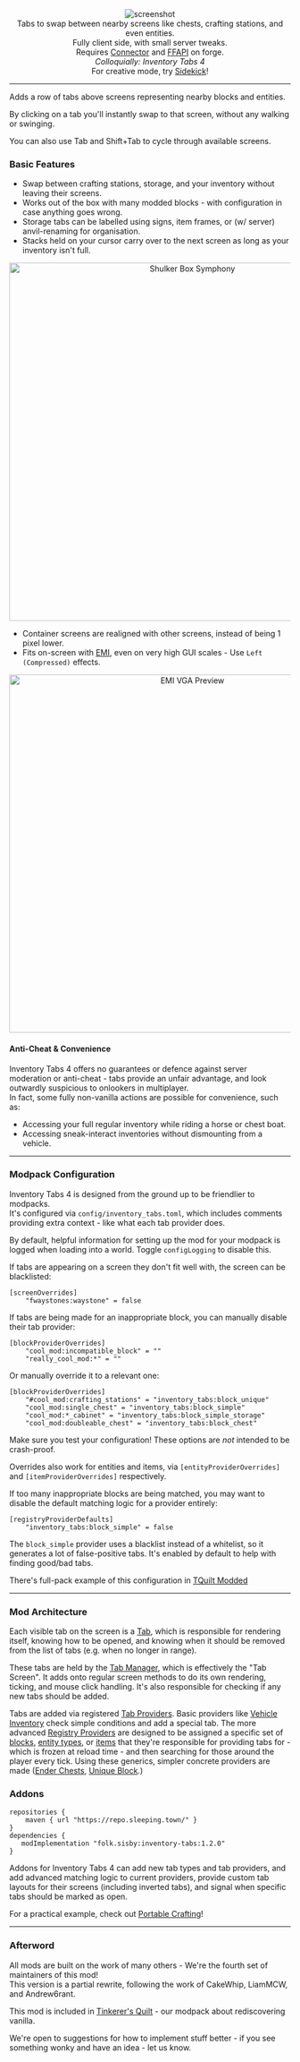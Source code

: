<!--suppress HtmlDeprecatedTag, XmlDeprecatedElement -->
<center><img alt="screenshot" src="https://cdn.modrinth.com/data/VD1aynYU/images/7feef9e9ba223616e0462725ea7f5d860aea946f.png" /></center>

<center>
Tabs to swap between nearby screens like chests, crafting stations, and even entities.<br/>
Fully client side, with small server tweaks.<br/>
Requires <a href="https://modrinth.com/mod/connector">Connector</a> and <a href="https://modrinth.com/mod/forgified-fabric-api">FFAPI</a> on forge.<br/>
<i>Colloquially: Inventory Tabs 4</i><br/>
For creative mode, try <a href="https://modrinth.com/mod/sidekick">Sidekick</a>!
</center>

---

Adds a row of tabs above screens representing nearby blocks and entities.

By clicking on a tab you'll instantly swap to that screen, without any walking or swinging.

You can also use Tab and Shift+Tab to cycle through available screens.

### Basic Features

- Swap between crafting stations, storage, and your inventory without leaving their screens.
- Works out of the box with many modded blocks - with configuration in case anything goes wrong.
- Storage tabs can be labelled using signs, item frames, or (w/ server) anvil-renaming for organisation.
- Stacks held on your cursor carry over to the next screen as long as your inventory isn't full.

<center><img width=640 alt="Shulker Box Symphony" src="https://cdn.modrinth.com/data/VD1aynYU/images/3a5405eff19e20620cb757142aa040ca366fcb72.gif" /></center>

- Container screens are realigned with other screens, instead of being 1 pixel lower.
- Fits on-screen with [EMI](https://modrinth.com/mod/emi), even on very high GUI scales - Use `Left (Compressed)` effects.
<center><img width=640 alt="EMI VGA Preview" src="https://cdn.modrinth.com/data/VD1aynYU/images/7356435a874c5f5c587b59f4b71461da2e997df1.png" /></center>

#### Anti-Cheat & Convenience

Inventory Tabs 4 offers no guarantees or defence against server moderation or anti-cheat - tabs provide an unfair advantage, and look outwardly suspicious to onlookers in multiplayer.<br/>
In fact, some fully non-vanilla actions are possible for convenience, such as:
  - Accessing your full regular inventory while riding a horse or chest boat.
  - Accessing sneak-interact inventories without dismounting from a vehicle.

---

### Modpack Configuration

Inventory Tabs 4 is designed from the ground up to be friendlier to modpacks.<br/>
It's configured via `config/inventory_tabs.toml`, which includes comments providing extra context - like what each tab provider does. 

By default, helpful information for setting up the mod for your modpack is logged when loading into a world. Toggle `configLogging` to disable this.

If tabs are appearing on a screen they don't fit well with, the screen can be blacklisted:

```
[screenOverrides]
	"fwaystones:waystone" = false
```

If tabs are being made for an inappropriate block, you can manually disable their tab provider:

```
[blockProviderOverrides]
	"cool_mod:incompatible_block" = ""
	"really_cool_mod:*" = ""
```

Or manually override it to a relevant one:

```
[blockProviderOverrides]
	"#cool_mod:crafting_stations" = "inventory_tabs:block_unique"
	"cool_mod:single_chest" = "inventory_tabs:block_simple"
	"cool_mod:*_cabinet" = "inventory_tabs:block_simple_storage"
	"cool_mod:doubleable_chest" = "inventory_tabs:block_chest"
```

Make sure you test your configuration! These options are _not_ intended to be crash-proof.

Overrides also work for entities and items, via `[entityProviderOverrides]` and `[itemProviderOverrides]` respectively.

If too many inappropriate blocks are being matched, you may want to disable the default matching logic for a provider entirely:

```
[registryProviderDefaults]
	"inventory_tabs:block_simple" = false
```

The `block_simple` provider uses a blacklist instead of a whitelist, so it generates a lot of false-positive tabs. It's enabled by default to help with finding good/bad tabs.

There's full-pack example of this configuration in [TQuilt Modded](https://github.com/sisby-folk/tinkerers-quilt/blob/1.20_modded/config/inventory_tabs.toml)  

---

### Mod Architecture

Each visible tab on the screen is a [Tab](https://github.com/sisby-folk/inventory-tabs/blob/1.20/src/main/java/folk/sisby/inventory_tabs/tabs/Tab.java), which is responsible for rendering itself, knowing how to be opened, and knowing when it should be removed from the list of tabs (e.g. when no longer in range).

These tabs are held by the [Tab Manager](https://github.com/sisby-folk/inventory-tabs/blob/1.20/src/main/java/folk/sisby/inventory_tabs/TabManager.java), which is effectively the "Tab Screen". It adds onto regular screen methods to do its own rendering, ticking, and mouse click handling. It's also responsible for checking if any new tabs should be added.

Tabs are added via registered [Tab Providers](https://github.com/sisby-folk/inventory-tabs/blob/1.20/src/main/java/folk/sisby/inventory_tabs/TabProviders.java). Basic providers like [Vehicle Inventory](https://github.com/sisby-folk/inventory-tabs/blob/1.20/src/main/java/folk/sisby/inventory_tabs/providers/VehicleInventoryTabProvider.java) check simple conditions and add a special tab. The more advanced [Registry Providers](https://github.com/sisby-folk/inventory-tabs/blob/1.20/src/main/java/folk/sisby/inventory_tabs/providers/RegistryTabProvider.java) are designed to be assigned a specific set of [blocks](https://github.com/sisby-folk/inventory-tabs/blob/1.20/src/main/java/folk/sisby/inventory_tabs/providers/BlockTabProvider.java), [entity types](https://github.com/sisby-folk/inventory-tabs/blob/1.20/src/main/java/folk/sisby/inventory_tabs/providers/EntityTabProvider.java), or [items](https://github.com/sisby-folk/inventory-tabs/blob/1.20/src/main/java/folk/sisby/inventory_tabs/providers/ItemTabProvider.java) that they're responsible for providing tabs for - which is frozen at reload time - and then searching for those around the player every tick. Using these generics, simpler concrete providers are made ([Ender Chests](https://github.com/sisby-folk/inventory-tabs/blob/1.20/src/main/java/folk/sisby/inventory_tabs/providers/EnderChestTabProvider.java), [Unique Block](https://github.com/sisby-folk/inventory-tabs/blob/1.20/src/main/java/folk/sisby/inventory_tabs/providers/UniqueBlockTabProvider.java).)


### Addons

```
repositories {
	maven { url "https://repo.sleeping.town/" }
}
dependencies {
   modImplementation "folk.sisby:inventory-tabs:1.2.0"
}
```

Addons for Inventory Tabs 4 can add new tab types and tab providers, and add advanced matching logic to current providers, provide custom tab layouts for their screens (including inverted tabs), and signal when specific tabs should be marked as open.

For a practical example, check out [Portable Crafting](https://github.com/sisby-folk/portable-crafting)!

---

### Afterword

All mods are built on the work of many others - We're the fourth set of maintainers of this mod!<br/>
This version is a partial rewrite, following the work of CakeWhip, LiamMCW, and Andrew6rant.

This mod is included in [Tinkerer's Quilt](https://modrinth.com/modpack/tinkerers-quilt) - our modpack about rediscovering vanilla.

We're open to suggestions for how to implement stuff better - if you see something wonky and have an idea - let us know.
